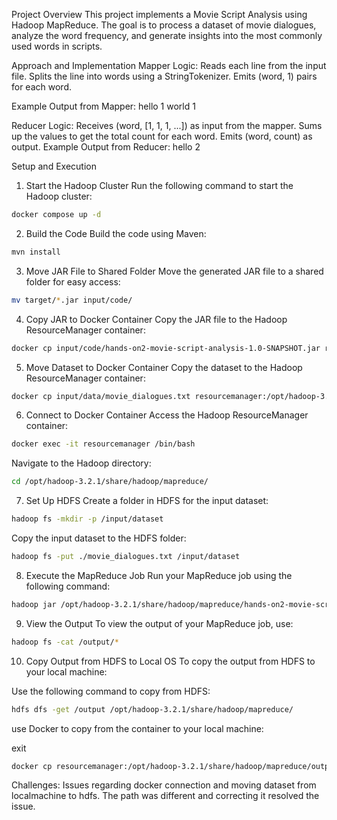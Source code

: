 Project Overview
This project implements a Movie Script Analysis using Hadoop MapReduce. The goal is to process a dataset of movie dialogues, analyze the word frequency, and generate insights into the most commonly used words in scripts.

Approach and Implementation
Mapper Logic: Reads each line from the input file. Splits the line into words using a StringTokenizer. Emits (word, 1) pairs for each word.

Example Output from Mapper:
hello 1 world 1

Reducer Logic: Receives (word, [1, 1, 1, ...]) as input from the mapper. Sums up the values to get the total count for each word. Emits (word, count) as output.
Example Output from Reducer: hello 2

Setup and Execution
1. Start the Hadoop Cluster
Run the following command to start the Hadoop cluster:
```bash
docker compose up -d
```

2. Build the Code
Build the code using Maven:
```bash
mvn install
```

3. Move JAR File to Shared Folder
Move the generated JAR file to a shared folder for easy access:
```bash
mv target/*.jar input/code/
```

4. Copy JAR to Docker Container
Copy the JAR file to the Hadoop ResourceManager container:
```bash
docker cp input/code/hands-on2-movie-script-analysis-1.0-SNAPSHOT.jar resourcemanager:/opt/hadoop-3.2.1/share/hadoop/mapreduce/
```

5. Move Dataset to Docker Container
Copy the dataset to the Hadoop ResourceManager container:
```bash
docker cp input/data/movie_dialogues.txt resourcemanager:/opt/hadoop-3.2.1/share/hadoop/mapreduce/
```

6. Connect to Docker Container
Access the Hadoop ResourceManager container:
```bash
docker exec -it resourcemanager /bin/bash
```
Navigate to the Hadoop directory:
```bash
cd /opt/hadoop-3.2.1/share/hadoop/mapreduce/
```
7. Set Up HDFS
Create a folder in HDFS for the input dataset:
```bash
hadoop fs -mkdir -p /input/dataset
```

Copy the input dataset to the HDFS folder:
```bash
hadoop fs -put ./movie_dialogues.txt /input/dataset
```
8. Execute the MapReduce Job
Run your MapReduce job using the following command:
```bash
hadoop jar /opt/hadoop-3.2.1/share/hadoop/mapreduce/hands-on2-movie-script-analysis-1.0-SNAPSHOT.jar com.movie.script.analysis.MovieScriptAnalysis /input/dataset/movie_dialogues.txt /output
```

9. View the Output
To view the output of your MapReduce job, use:
```bash
hadoop fs -cat /output/*
```
10. Copy Output from HDFS to Local OS
To copy the output from HDFS to your local machine:

Use the following command to copy from HDFS:
```bash
hdfs dfs -get /output /opt/hadoop-3.2.1/share/hadoop/mapreduce/
```
use Docker to copy from the container to your local machine:

exit 
```bash
docker cp resourcemanager:/opt/hadoop-3.2.1/share/hadoop/mapreduce/output/ output/
```

Challenges:
Issues regarding docker connection and moving dataset from localmachine to hdfs.
The path was different and correcting it resolved the issue.

